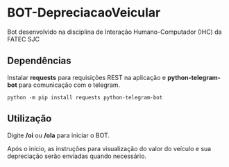 # BOT-DepreciacaoVeicular
Bot desenvolvido na disciplina de Interação Humano-Computador (IHC) da FATEC SJC

## Dependências
Instalar **requests** para requisições REST na aplicação e **python-telegram-bot** para comunicação com o telegram.

`python -m pip install requests python-telegram-bot`

## Utilização 
Digite **/oi** ou **/ola** para iniciar o BOT. 

Após o início, as instruções para visualização do valor do veículo e sua depreciação serão enviadas quando necessário.